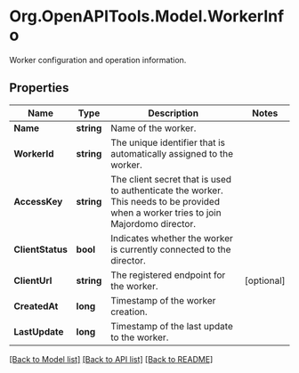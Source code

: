 # Org.OpenAPITools.Model.WorkerInfo
Worker configuration and operation information.

## Properties

Name | Type | Description | Notes
------------ | ------------- | ------------- | -------------
**Name** | **string** | Name of the worker. | 
**WorkerId** | **string** | The unique identifier that is automatically assigned to the worker. | 
**AccessKey** | **string** | The client secret that is used to authenticate the worker. This needs to be provided when a worker tries to join Majordomo director. | 
**ClientStatus** | **bool** | Indicates whether the worker is currently connected to the director. | 
**ClientUrl** | **string** | The registered endpoint for the worker. | [optional] 
**CreatedAt** | **long** | Timestamp of the worker creation. | 
**LastUpdate** | **long** | Timestamp of the last update to the worker. | 

[[Back to Model list]](../README.md#documentation-for-models) [[Back to API list]](../README.md#documentation-for-api-endpoints) [[Back to README]](../README.md)

